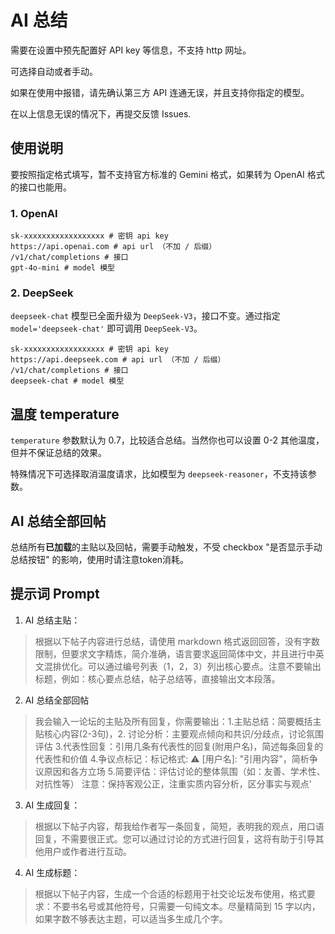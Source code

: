 # AI 总结

需要在设置中预先配置好 API key 等信息，不支持 http 网址。

可选择自动或者手动。

如果在使用中报错，请先确认第三方 API 连通无误，并且支持你指定的模型。

在以上信息无误的情况下，再提交反馈 Issues.

## 使用说明

要按照指定格式填写，暂不支持官方标准的 Gemini 格式，如果转为 OpenAI 格式的接口也能用。

### 1. OpenAI

```shell
sk-xxxxxxxxxxxxxxxxxx # 密钥 api key
https://api.openai.com # api url （不加 / 后缀）
/v1/chat/completions # 接口
gpt-4o-mini # model 模型
```

### 2. DeepSeek

`deepseek-chat` 模型已全面升级为 `DeepSeek-V3`，接口不变。通过指定 `model='deepseek-chat'` 即可调用 `DeepSeek-V3`。

```shell
sk-xxxxxxxxxxxxxxxxxx # 密钥 api key
https://api.deepseek.com # api url （不加 / 后缀）
/v1/chat/completions # 接口
deepseek-chat # model 模型
```

## 温度 temperature

`temperature` 参数默认为 0.7，比较适合总结。当然你也可以设置 0-2 其他温度，但并不保证总结的效果。

特殊情况下可选择取消温度请求，比如模型为 `deepseek-reasoner`，不支持该参数。

## AI 总结全部回帖

总结所有**已加载**的主贴以及回帖，需要手动触发，不受 checkbox "是否显示手动总结按钮" 的影响，使用时请注意token消耗。

## 提示词 Prompt 

1. AI 总结主贴：
> 根据以下帖子内容进行总结，请使用 markdown 格式返回回答，没有字数限制，但要求文字精炼，简介准确，语言要求返回简体中文，并且进行中英文混排优化。可以通过编号列表（1，2，3）列出核心要点。注意不要输出标题，例如：核心要点总结，帖子总结等，直接输出文本段落。

2. AI 总结全部回帖
> 我会输入一论坛的主贴及所有回复，你需要输出：1.主贴总结：简要概括主贴核心内容(2-3句)，2. 讨论分析：主要观点倾向和共识/分歧点，讨论氛围评估 3.代表性回复：引用几条有代表性的回复(附用户名)，简述每条回复的代表性和价值 4.争议点标记：标记格式: ⚠️ [用户名]: "引用内容"，简析争议原因和各方立场 5.简要评估：评估讨论的整体氛围（如：友善、学术性、对抗性等） 注意：保持客观公正，注重实质内容分析，区分事实与观点'


3. AI 生成回复：
> 根据以下帖子内容，帮我给作者写一条回复，简短，表明我的观点，用口语回复，不需要很正式。您可以通过讨论的方式进行回复，这将有助于引导其他用户或作者进行互动。

4. AI 生成标题：
> 根据以下帖子内容，生成一个合适的标题用于社交论坛发布使用，格式要求：不要书名号或其他符号，只需要一句纯文本。尽量精简到 15 字以内，如果字数不够表达主题，可以适当多生成几个字。
